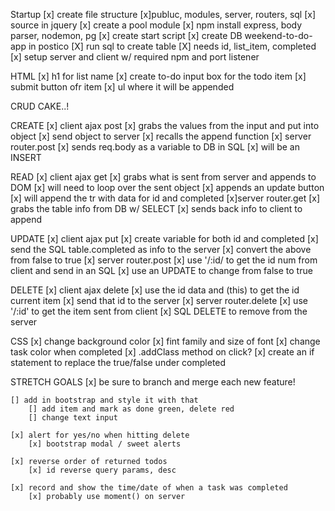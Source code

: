 Startup
    [x] create file structure
        [x]publuc, modules, server, routers, sql
            [x] source in jquery
            [x] create a pool module
    [x] npm install express, body parser, nodemon, pg
        [x] create start script
    [x] create DB weekend-to-do-app in postico
        [X] run sql to create table
            [X] needs id, list_item, completed
    [x] setup server and client w/ required npm and port listener

HTML
    [x] h1 for list name
    [x] create to-do input box for the todo item
    [x] submit button ofr item
    [x] ul where it will be appended

CRUD CAKE..!

CREATE 
    [x] client ajax post
        [x] grabs the values from the input and put into object
        [x] send object to server
        [x] recalls the append function
    [x] server router.post
        [x] sends req.body as a variable to DB in SQL 
            [x] will be an INSERT 

READ
    [x] client ajax get
        [x] grabs what is sent from server and appends to DOM
            [x] will need to loop over the sent object
            [x] appends an update button
            [x] will append the tr with data for id and completed
    [x]server router.get
        [x] grabs the table info from DB w/ SELECT
        [x] sends back info to client to append

UPDATE
    [x] client ajax put
        [x] create variable for both id and completed
        [x] send the SQL table.completed as info to the server
            [x] convert the above from false to true
    [x] server router.post
        [x] use '/:id/ to get the id num from client and send in an SQL
            [x] use an UPDATE to change from false to true

DELETE
    [x] client ajax delete
        [x] use the id data and (this) to get the id current item
        [x] send that id to the server
    [x] server router.delete
        [x] use '/:id' to get the item sent from client
            [x] SQL DELETE to remove from the server


CSS
    [x] change background color
        [x] fint family and size of font
    [x] change task color when completed
        [x] .addClass method on click?
        [x] create an if statement to replace the true/false under completed

STRETCH GOALS
    [x] be sure to branch and merge each new feature!

    [] add in bootstrap and style it with that 
        [] add item and mark as done green, delete red
        [] change text input

    [x] alert for yes/no when hitting delete
        [x] bootstrap modal / sweet alerts

    [x] reverse order of returned todos
        [x] id reverse query params, desc

    [x] record and show the time/date of when a task was completed
        [x] probably use moment() on server
